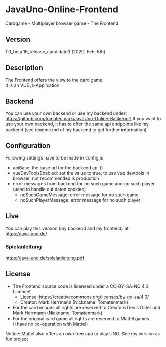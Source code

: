# JavaUno-Online-Frontend
Cardgame - Multiplayer browser game - The Frontend

## Version
1.0_beta.16_release_candidate3 (2020, Feb. 6th)

## Description
The Frontend offers the view to the card game.\
It is an VUE.js-Application

## Backend
You can use your own backend or use my backend under: https://github.com/tomatenmark/JavaUno-Online-Backend.\
If you want to use your own backend, it has to offer the same api endpoints like my backend
(see readme.md of my backend to get further information)

## Configuration
Following settings have to be made in config.js
* apiBase: the base url for the backend api ()
* vueDevToolsEnabled: set the value to true, to use vue devtools in browser, not recommended is production
* error messages from backend for no such game and no such player (used to handle out dated cookies)
    * noSuchGameMessage: error message for no such game
    * noSuchPlayerMessage: error message for no such player

## Live
You can play this version (my backend and my frontend) at:\
https://java-uno.de/

### Spielanleitung
https://java-uno.de/spielanleitung.pdf

## License
* The Frontend source code is licensed under a CC-BY-SA-NC 4.0 Licence\
   * License: https://creativecommons.org/licenses/by-nc-sa/4.0/
   * Creator: Mark Herrmann (Nickname: Tomatenmark)
* For the card images all rights are reserved to Creators Denis Oster and Mark Herrmann (Nickname: Tomatenmark)
* For the original card game all rights are reserved to Mattel games.\
  (I have no co-operation with Mattel)
  
Notice: Mattel also offers an own free app to play UNO.
See my version as fun project
